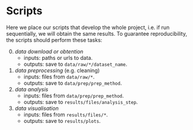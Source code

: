 # Scripts

Here we place our scripts that develop the whole project, i.e. if run sequentially, 
we will obtain the same results.
To guarantee reproducibility, the scripts should perform these tasks:

0. *data download or obtention*
    - inputs: paths or urls to data.
    - outputs: save to `data/raw/*/dataset_name`.
1. *data preprocessing* (e.g. cleaning)
    - inputs: files from `data/raw/*`.
    - outputs: save to `data/prep/prep_method`.
2. *data analysis*
    - inputs: files from `data/prep/prep_method`.
    - outputs: save to `results/files/analysis_step`.
3. *data visualisation*
    - inputs: files from `results/files/*`.
    - outputs: save to `results/plots`.


